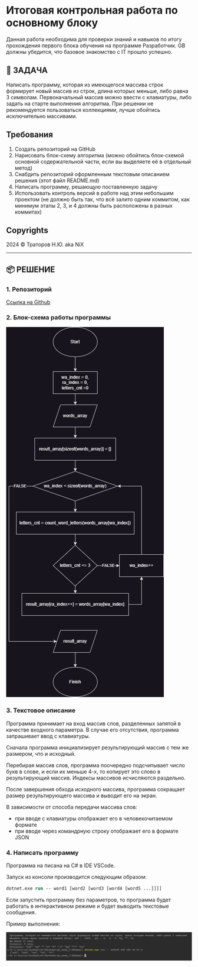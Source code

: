 # Итоговая контрольная работа по основному блоку

Данная работа необходима для проверки знаний и навыков по итогу прохождения первого блока обучения на программе Разработчик. GB должны убедится, что базовое знакомство с IT прошло успешно.

## &#128195; ЗАДАЧА
Написать программу, которая из имеющегося массива строк формирует новый массив из строк, длина которых меньше, либо равна 3 символам. Первоначальный массив можно ввести с клавиатуры, либо задать на старте выполнения алгоритма. При решении не рекомендуется пользоваться коллекциями, лучше обойтись исключительно массивами.

## Требования

1. Создать репозиторий на GitHub
2. Нарисовать блок-схему алгоритма (можно обойтись блок-схемой основной содержательной части, если вы выделяете её в отдельный метод)
3. Снабдить репозиторий оформленным текстовым описанием решения (этот файл README.md)
4. Написать программу, решающую поставленную задачу
5. Использовать контроль версий в работе над этим небольшим проектом (не должно быть так, что всё залито одним коммитом, как минимум этапы 2, 3, и 4 должны быть расположены в разных коммитах)

## Copyrights

2024 &copy; Траторов Н.Ю. aka NiX

---

## &#128230; РЕШЕНИЕ

### 1. Репозиторий

[Ссылка на Github](https://github.com/nixprosoft/gb_exam_1)

### 2. Блок-схема работы программы

![Блок-схема алгоритма](scheme.png)

### 3. Текстовое описание

Программа принимает на вход массив слов, разделенных запятой в качестве входного параметра. В случае его отсутствия, программа запрашивает ввод с клавиатуры.

Сначала программа инициализирует результирующий массив с тем же размером, что и исходный.

Перебирая массив слов, программа поочередно подсчитывает число букв в слове, и если их меньше 4-х, то копирует это слово в результирующий массив. Индексы массивов исчисляются раздельно.

После завершения обхода исходного массива, программа сокращает размер результирующего массива и выводит его на экран.

В зависимости от способа передачи массива слов:

 - при вводе с клавиатуры отображает его в человекочитаемом формате
 - при вводе через командрную строку отображает его в формате JSON

### 4. Написать программу

Программа на писана на C# в IDE VSCode.

Запуск из консоли производится следующим образом:

```ps
dotnet.exe run -- word1 [word2 [word3 [word4 [word5 ...]]]]
```

Если запустить программу без параметров, то программа будет работать в интерактивном режиме и будет выводить текстовые сообщения.

Пример выполнения:

![Скриншот программы](screenshot.png)
